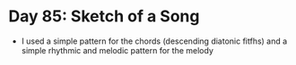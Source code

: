 # Day 85: Sketch of a Song

- I used a simple pattern for the chords (descending diatonic fitfhs) and a simple rhythmic and melodic pattern for the melody
